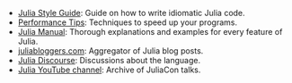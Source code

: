 - [Julia Style Guide](https://docs.julialang.org/en/v1/manual/style-guide/): Guide on how to write idiomatic Julia code.
- [Performance Tips](https://docs.julialang.org/en/v1/manual/performance-tips/): Techniques to speed up your programs.
- [Julia Manual](https://docs.julialang.org/): Thorough explanations and examples for every feature of Julia.
- [juliabloggers.com](https://www.juliabloggers.com/): Aggregator of Julia blog posts.
- [Julia Discourse](https://discourse.julialang.org/): Discussions about the language.
- [Julia YouTube channel](https://www.youtube.com/user/JuliaLanguage): Archive of JuliaCon talks.
